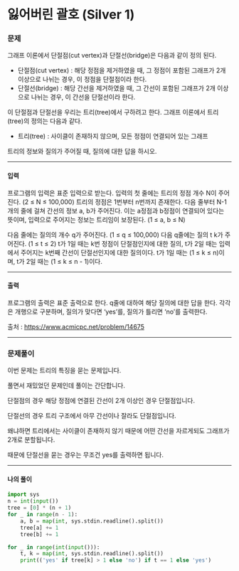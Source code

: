 # 잃어버린 괄호 (Silver 1)

### 문제

그래프 이론에서 단절점(cut vertex)과 단절선(bridge)은 다음과 같이 정의 된다.

* 단절점(cut vertex) : 해당 정점을 제거하였을 때, 그 정점이 포함된 그래프가 2개 이상으로 나뉘는 경우, 이 정점을 단절점이라 한다.
* 단절선(bridge) : 해당 간선을 제거하였을 때, 그 간선이 포함된 그래프가 2개 이상으로 나뉘는 경우, 이 간선을 단절선이라 한다.

이 단절점과 단절선을 우리는 트리(tree)에서 구하려고 한다. 그래프 이론에서 트리(tree)의 정의는 다음과 같다.

* 트리(tree) : 사이클이 존재하지 않으며, 모든 정점이 연결되어 있는 그래프

트리의 정보와 질의가 주어질 때, 질의에 대한 답을 하시오. 

---

#### 입력

프로그램의 입력은 표준 입력으로 받는다. 입력의 첫 줄에는 트리의 정점 개수 N이 주어진다. (2 ≤ N ≤ 100,000) 트리의 정점은 1번부터 n번까지 존재한다. 다음 줄부터 N-1개의 줄에 걸쳐 간선의 정보 a, b가 주어진다. 이는 a정점과 b정점이 연결되어 있다는 뜻이며, 입력으로 주어지는 정보는 트리임이 보장된다. (1 ≤ a, b ≤ N)

다음 줄에는 질의의 개수 q가 주어진다. (1 ≤ q ≤ 100,000) 다음 q줄에는 질의 t k가 주어진다. (1 ≤ t ≤ 2) t가 1일 때는 k번 정점이 단절점인지에 대한 질의, t가 2일 때는 입력에서 주어지는 k번째 간선이 단절선인지에 대한 질의이다. t가 1일 때는 (1 ≤ k ≤ n)이며, t가 2일 때는 (1 ≤ k ≤ n - 1)이다. 

---

#### 출력

프로그램의 출력은 표준 출력으로 한다. q줄에 대하여 해당 질의에 대한 답을 한다. 각각은 개행으로 구분하며, 질의가 맞다면 ‘yes’를, 질의가 틀리면 ‘no’를 출력한다. 

출처 : https://www.acmicpc.net/problem/14675

---

### 문제풀이

이번 문제는 트리의 특징을 묻는 문제입니다.

풀면서 재밌었던 문제인데 풀이는 간단합니다.

단절점의 경우 해당 정점에 연결된 간선이 2개 이상인 경우 단절점입니다.

단절선의 경우 트리 구조에서 아무 간선이나 잘라도 단절점입니다.

왜냐하면 트리에서는 사이클이 존재하지 않기 때문에 어떤 간선을 자르게되도 그래프가 2개로 분할됩니다.

때문에 단절선을 묻는 경우는 무조건 yes를 출력하면 됩니다.

---

#### 나의 풀이

~~~python
import sys
n = int(input())
tree = [0] * (n + 1)
for _ in range(n - 1):
    a, b = map(int, sys.stdin.readline().split())
    tree[a] += 1
    tree[b] += 1

for _ in range(int(input())):
    t, k = map(int, sys.stdin.readline().split())
    print(('yes' if tree[k] > 1 else 'no') if t == 1 else 'yes')
~~~
